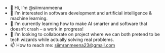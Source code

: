- 👋 Hi, I’m @siimranmeena
- 👀 I’m interested in software development and artificial intelligence & machine learning.
- 🌱 I’m currently learning how to make AI smarter and software that doesn’t crash – a work in progress!
- 💞️ I’m looking to collaborate on project where we can both pretend to be tech wizards while actually solving real problems.
- 📫 How to reach me: siimranmeena23@gmail.com


<!---
siimranmeena/siimranmeena is a ✨ special ✨ repository because its `README.md` (this file) appears on your GitHub profile.
You can click the Preview link to take a look at your changes.
--->

